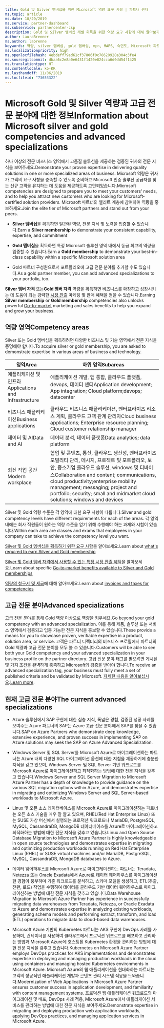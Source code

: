```yaml
---
title: Gold 및 Silver 멤버십을 위한 Microsoft 역량 요구 사항 | 파트너 센터
ms.topic: article
ms.date: 10/29/2019
ms.service: partner-dashboard
ms.subservice: partnercenter-csp
description: Gold 및 Silver 멤버십 레벨 획득을 위한 역량 요구 사항에 대해 알아보기
author: LauraBrenner
ms.author: labrenne
keywords: 역량, silver 멤버십, gold 멤버십, mpn, MAPS, 숙련도, Microsoft 파트너 네트워크, 네트워크 멤버십, 고급 전문 분야
ms.localizationpriority: high
ms.openlocfilehash: 4ebdeff79ad61cf37806f0c76620920a304c3fe4
ms.sourcegitcommit: dbaa6c2e8a0e6431f1420e024cca6d0dd54f1425
ms.translationtype: HT
ms.contentlocale: ko-KR
ms.lasthandoff: 11/06/2019
ms.locfileid: "73653322"
---
```

# <a name="information-about-microsoft-silver-and-gold-competencies-and-advanced-specializations"></a><span data-ttu-id="fc99e-104">Microsoft Gold 및 Silver 역량과 고급 전문 분야에 대한 정보</span><span class="sxs-lookup"><span data-stu-id="fc99e-104">Information about Microsoft silver and gold competencies and advanced specializations</span></span>


<span data-ttu-id="fc99e-105">하나 이상의 전문 비즈니스 영역에서 고품질 솔루션을 제공하는 검증된 귀사의 전문 지식을 보여주세요.</span><span class="sxs-lookup"><span data-stu-id="fc99e-105">Demonstrate your proven expertise in delivering quality solutions in one or more specialized areas of business.</span></span> <span data-ttu-id="fc99e-106">Microsoft 역량은 귀사가 고객의 요구 사항을 충족할 수 있도록 준비하고 Microsoft 인증 솔루션 공급자를 찾는 신규 고객을 유치하는 데 도움을 제공하도록 고안되었습니다.</span><span class="sxs-lookup"><span data-stu-id="fc99e-106">Microsoft competencies are designed to prepare you to meet your customers' needs, and to help you attract new customers who are looking for Microsoft-certified solution providers.</span></span> <span data-ttu-id="fc99e-107">Microsoft 파트너의 엘리트 계층에 참여하여 역량을 홍보하세요.</span><span class="sxs-lookup"><span data-stu-id="fc99e-107">Join the elite tier of Microsoft partners and stand out from your peers.</span></span>

- <span data-ttu-id="fc99e-108">**Silver 멤버십**을 획득하면 일관된 역량, 전문 지식 및 노력을 입증할 수 있습니다.</span><span class="sxs-lookup"><span data-stu-id="fc99e-108">Earn a **Silver membership** to demonstrate your consistent capability, expertise, and commitment</span></span>

- <span data-ttu-id="fc99e-109">**Gold 멤버십**을 획득하면 특정 Microsoft 솔루션 영역 내에서 동급 최고의 역량을 입증할 수 있습니다.</span><span class="sxs-lookup"><span data-stu-id="fc99e-109">Earn a **Gold membership** to demonstrate your best-in-class capability within a specific Microsoft solution area</span></span>

- <span data-ttu-id="fc99e-110">Gold 파트너 구성원으로서 포트폴리오에 고급 전문 분야를 추가할 수도 있습니다.</span><span class="sxs-lookup"><span data-stu-id="fc99e-110">As a gold partner member, you can add advanced specializations to your portfolio, too.</span></span>

<span data-ttu-id="fc99e-111">**Silver 멤버 자격** 또는**Gold 멤버 자격** 역량을 획득하면 비즈니스를 확장하고 성장시키는 데 도움이 되는 강력한 [시장 진출](mpn-learn-about-go-to-market-benefits.md) 마케팅 및 판매 혜택을 얻을 수 있습니다.</span><span class="sxs-lookup"><span data-stu-id="fc99e-111">Earning **Silver membership** or **Gold membership** competencies also unlocks powerful [Go-to-market](mpn-learn-about-go-to-market-benefits.md) marketing and sales benefits to help you expand and grow your business.</span></span>

## <a name="competency-areas"></a><span data-ttu-id="fc99e-112">역량 영역</span><span class="sxs-lookup"><span data-stu-id="fc99e-112">Competency areas</span></span>

<span data-ttu-id="fc99e-113">Silver 또는 Gold 멤버십을 획득하려면 다양한 비즈니스 및 기술 영역에서 전문 지식을 증명해야 합니다.</span><span class="sxs-lookup"><span data-stu-id="fc99e-113">To acquire silver or gold membership, you are asked to demonstrate expertise in various areas of business and technology.</span></span>

|<span data-ttu-id="fc99e-114">**영역**</span><span class="sxs-lookup"><span data-stu-id="fc99e-114">**Area**</span></span>            |<span data-ttu-id="fc99e-115">**하위 영역**</span><span class="sxs-lookup"><span data-stu-id="fc99e-115">**Subareas**</span></span>                    |
|--------------------|--------------------------------|
|<span data-ttu-id="fc99e-116">애플리케이션 및 인프라</span><span class="sxs-lookup"><span data-stu-id="fc99e-116">Applications and Infrastructure</span></span>|<span data-ttu-id="fc99e-117">애플리케이션 개발, 앱 통합, 클라우드 플랫폼, devops, 데이터 센터</span><span class="sxs-lookup"><span data-stu-id="fc99e-117">Application development; App integration; Cloud platform;devops; datacenter</span></span>|
|<span data-ttu-id="fc99e-118">비즈니스 애플리케이션</span><span class="sxs-lookup"><span data-stu-id="fc99e-118">Business applications</span></span> |<span data-ttu-id="fc99e-119">클라우드 비즈니스 애플리케이션, 엔터프라이즈 리소스 계획, 클라우드 고객 관계 관리자</span><span class="sxs-lookup"><span data-stu-id="fc99e-119">Cloud business applications; Enterprise resource planning; Cloud customer relationship manager</span></span>|
|<span data-ttu-id="fc99e-120">데이터 및 AI</span><span class="sxs-lookup"><span data-stu-id="fc99e-120">Data and AI</span></span>|<span data-ttu-id="fc99e-121">데이터 분석, 데이터 플랫폼</span><span class="sxs-lookup"><span data-stu-id="fc99e-121">Data analytics; data platform</span></span>|
|<span data-ttu-id="fc99e-122">최신 작업 공간</span><span class="sxs-lookup"><span data-stu-id="fc99e-122">Modern workplace</span></span>| <span data-ttu-id="fc99e-123">협업 및 콘텐츠, 통신, 클라우드 생산성, 엔터프라이즈 모빌리티 관리, 메시지, 프로젝트 및 포트폴리오, 보안, 중소기업 클라우드 솔루션, windows 및 디바이스</span><span class="sxs-lookup"><span data-stu-id="fc99e-123">Collaboration and content; communications, cloud productivity;enterprise mobility management; messaging; project and portfolio; security; small and midmarket cloud solutions; windows and devices</span></span>|

<span data-ttu-id="fc99e-124">Silver 및 Gold 역량 수준은 각 영역에 대한 요구 사항이 다릅니다.</span><span class="sxs-lookup"><span data-stu-id="fc99e-124">Silver and gold competency levels have different requirements for each of the areas.</span></span> <span data-ttu-id="fc99e-125">각 영역 내에는 회사 직원들이 원하는 역량 수준을 얻기 위해 수행해야 하는 과제와 시험이 있습니다.</span><span class="sxs-lookup"><span data-stu-id="fc99e-125">Within each area are classes and exams that employees in your company can take to achieve the competency level you want.</span></span>


<span data-ttu-id="fc99e-126">[Silver 및 Gold 멤버십을 획득하기 위한 요구 사항](https://partner.microsoft.com/membership/competencies)을 알아보세요.</span><span class="sxs-lookup"><span data-stu-id="fc99e-126">Learn about [what's required to earn Silver and Gold membership](https://partner.microsoft.com/membership/competencies)</span></span>

<span data-ttu-id="fc99e-127">[Silver 및 Gold 멤버 자격에서 사용할 수 있는 특정 시장 진출 혜택](mpn-learn-about-go-to-market-benefits.md)을 알아보세요.</span><span class="sxs-lookup"><span data-stu-id="fc99e-127">Learn about specific [Go-to-market benefits available to Silver and Gold memberships](mpn-learn-about-go-to-market-benefits.md)</span></span> 

<span data-ttu-id="fc99e-128">[역량의 청구서 및 세금](mpn-view-print-maps-invoice.md)에 대해 알아보세요.</span><span class="sxs-lookup"><span data-stu-id="fc99e-128">Learn about [invoices and taxes for competencies](mpn-view-print-maps-invoice.md)</span></span>

## <a name="advanced-specializations"></a><span data-ttu-id="fc99e-129">고급 전문 분야</span><span class="sxs-lookup"><span data-stu-id="fc99e-129">Advanced specializations</span></span>

<span data-ttu-id="fc99e-130">고급 전문 분야를 통해 Gold 역량 이상으로 역량을 키우세요.</span><span class="sxs-lookup"><span data-stu-id="fc99e-130">Go beyond your gold competency with an advanced specialization.</span></span> <span data-ttu-id="fc99e-131">이를 통해 제품, 솔루션 또는 서비스 영역에서 검증되고 입증 가능한 전문 지식을 홍보할 수 있습니다.</span><span class="sxs-lookup"><span data-stu-id="fc99e-131">These provide a means for you to showcase proven, verifiable expertise in a product, solution area, or service.</span></span> <span data-ttu-id="fc99e-132">고객은 파트너 디렉터리의 비즈니스 프로필에서 파트너의 Gold 역량과 고급 전문 분야를 모두 볼 수 있습니다.</span><span class="sxs-lookup"><span data-stu-id="fc99e-132">Customers will be able to see both your Gold competency and your advanced specialization in your business profile on the partner directory.</span></span> <span data-ttu-id="fc99e-133">고급 전문 분야 태그를 받으려면 게시된 몇 가지 조건을 완벽하게 충족하고 Microsoft의 검증을 받아야 합니다.</span><span class="sxs-lookup"><span data-stu-id="fc99e-133">To receive an advanced specialization tag, your business must fully meet a set of published criteria and be validated by Microsoft.</span></span> <span data-ttu-id="fc99e-134">[자세한 내용을 알아보십시오](https://partner.microsoft.com/membership/competencies#tab-content-2).</span><span class="sxs-lookup"><span data-stu-id="fc99e-134">[Learn more](https://partner.microsoft.com/membership/competencies#tab-content-2).</span></span> 

## <a name="the-current-advanced-specializations"></a><span data-ttu-id="fc99e-135">현재 고급 전문 분야</span><span class="sxs-lookup"><span data-stu-id="fc99e-135">The current advanced specializations</span></span>

- <span data-ttu-id="fc99e-136">Azure 솔루션에서 SAP 구현에 대한 심층 지식, 폭넓은 경험, 검증된 성공 사례를 보여주는 Azure 파트너의 SAP는 Azure 고급 전문 분야에서 SAP를 찾을 수 있습니다.</span><span class="sxs-lookup"><span data-stu-id="fc99e-136">SAP on Azure Partners who demonstrate deep knowledge, extensive experience, and proven success in implementing SAP on Azure solutions may seek the SAP on Azure Advanced Specialization.</span></span>

- <span data-ttu-id="fc99e-137">Windows Server 및 SQL Server를 Microsoft Azure로 마이그레이션하는 파트너는 Azure 내의 다양한 SQL 마이그레이션 옵션에 대한 지침을 제공하기에 충분한 지식을 갖고 있으며, Windows Server 및 SQL Server 기반 워크로드를 Microsoft Azure로 마이그레이션하고 최적화하는 방법에 대한 전문 지식을 갖추고 있습니다.</span><span class="sxs-lookup"><span data-stu-id="fc99e-137">Windows Server and SQL Server Migration to Microsoft Azure Partner has a depth of knowledge to provide guidance on the various SQL migration options within Azure, and demonstrates expertise in migrating and optimizing Windows Server and SQL Server-based workloads to Microsoft Azure.</span></span> 

- <span data-ttu-id="fc99e-138">Linux 및 오픈 소스 데이터베이스를 Microsoft Azure로 마이그레이션하는 파트너는 오픈 소스 기술을 매우 잘 알고 있으며, RHEL(Red Hat Enterprise Linux) 또는 SUSE 가상 머신에서 실행되는 프로덕션 워크로드나 MariaDB, PostgreSQL, MySQL, CassandraDB, MongoDB 데이터베이스를 Azure로 마이그레이션하고 최적화하는 방법에 대한 전문 지식을 갖추고 있습니다.</span><span class="sxs-lookup"><span data-stu-id="fc99e-138">Linux and Open Source Database Migration to Microsoft Azure Partner is highly knowledgeable in open source technologies and demonstrates expertise in migrating and optimizing production workloads running on Red Hat Enterprise Linux (RHEL) or SUSE virtual machines and/or MariaDB, PostgreSQL, MySQL, CassandraDB, MongoDB databases to Azure.</span></span>

- <span data-ttu-id="fc99e-139">데이터 웨어하우스를 Microsoft Azure로 마이그레이션하는 파트너는 Teradata, Netezza 또는 Oracle Exadata에서 Azure로 데이터 웨어하우스를 마이그레이션한 경험이 풍부하며 기존 워크로드를 분석하고, 스키마 모델을 생성하고, ETL(추출, 전환, 로드) 작업을 수행하여 데이터를 클라우드 기반 데이터 웨어하우스로 마이그레이션하는 방법에 대한 전문 지식을 갖추고 있습니다.</span><span class="sxs-lookup"><span data-stu-id="fc99e-139">Data Warehouse Migration to Microsoft Azure Partner has experience in successfully migrating data warehouses from Teradata, Netezza, or Oracle Exadata to Azure and demonstrates expertise in analyzing existing workloads, generating schema models and performing extract, transform, and load (ETL) operations to migrate data to cloud-based data warehouses.</span></span>

- <span data-ttu-id="fc99e-140">Microsoft Azure 기반의 Kubernetes 파트너는 AKS 구현에 DevOps 사례를 사용하며, 컨테이너를 사용하여 클라우드에서 프로덕션 워크로드를 배포하고 관리하는 방법과 Microsoft Azure에 호스팅된 Kubernetes 환경을 관리하는 방법에 대한 전문 지식을 갖추고 있습니다.</span><span class="sxs-lookup"><span data-stu-id="fc99e-140">Kubernetes on Microsoft Azure Partner employs DevOps practices for AKS implementations and demonstrates expertise in deploying and managing production workloads in the cloud using containers and managing hosted Kubernetes environments in Microsoft Azure.</span></span>
<span data-ttu-id="fc99e-141">Microsoft Azure의 웹 애플리케이션을 현대화하는 파트너는 고객의 성공적인 애플리케이션 개발과 콘텐츠 관리 시스템 적응을 도와줍니다.</span><span class="sxs-lookup"><span data-stu-id="fc99e-141">Modernization of Web Applications in Microsoft Azure Partner ensures customer success in application development, and familiarity with content management systems.</span></span> <span data-ttu-id="fc99e-142">프로덕션 웹 애플리케이션 워크로드의 마이그레이션 및 배포, DevOps 사례 적용, Microsoft Azure에서 애플리케이션 서비스를 관리하는 방법에 대한 전문 지식을 보여주세요.</span><span class="sxs-lookup"><span data-stu-id="fc99e-142">Demonstrate expertise in migrating and deploying production web application workloads, applying DevOps practices, and managing application services in Microsoft Azure.</span></span>